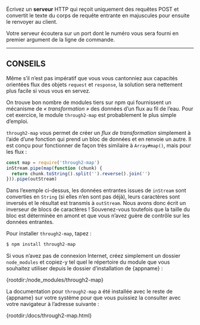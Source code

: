 Écrivez un **serveur** HTTP qui reçoit uniquement des requêtes POST et
convertit le texte du corps de requête entrante en majuscules pour ensuite
le renvoyer au client.

Votre serveur écoutera sur un port dont le numéro vous sera fourni en premier
argument de la ligne de commande.

----------------------------------------------------------------------

## CONSEILS

Même s’il n’est pas impératif que vous vous cantonniez aux capacités orientées
flux des objets `request` et `response`, la solution sera nettement plus
facile si vous vous en servez.

On trouve bon nombre de modules tiers sur npm qui fournissent un mécanisme de
*« transformation »* des données d’un flux au fil de l’eau.  Pour cet exercice,
le module `through2-map` est probablement le plus simple d’emploi.

`through2-map` vous permet de créer un *flux de transformation* simplement à
l’aide d’une fonction qui prend un bloc de données et en renvoie un autre.
Il est conçu pour fonctionner de façon très similaire à `Array#map()`, mais
pour les flux :

```js
const map = require('through2-map')
inStream.pipe(map(function (chunk) {
  return chunk.toString().split('').reverse().join('')
})).pipe(outStream)
```

Dans l’exemple ci-dessus, les données entrantes issues de `inStream` sont
converties en `String` (si elles n’en sont pas déjà), leurs caractères sont
inversés et le résultat est transmis à `outStream`.  Nous avons donc écrit
un inverseur de blocs de caractères !  Souvenez-vous toutefois que la taille
du bloc est déterminée en amont et que vous n’avez guère de contrôle sur les
données entrantes.

Pour installer `through2-map`, tapez :

```sh
$ npm install through2-map
```

Si vous n’avez pas de connexion Internet, créez simplement un dossier
`node_modules` et copiez-y tel quel le répertoire du module que vous
souhaitez utiliser depuis le dossier d’installation de {appname} :

  {rootdir:/node_modules/through2-map}

La documentation pour `through2-map` a été installée avec le reste
de {appname} sur votre système pour que vous puissiez la consulter
avec votre navigateur à l’adresse suivante :

  {rootdir:/docs/through2-map.html}
